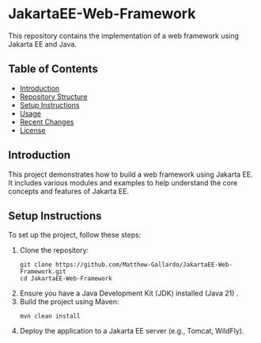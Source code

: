 # JakartaEE-Web-Framework

This repository contains the implementation of a web framework using Jakarta EE and Java.

## Table of Contents
- [Introduction](#introduction)
- [Repository Structure](#repository-structure)
- [Setup Instructions](#setup-instructions)
- [Usage](#usage)
- [Recent Changes](#recent-changes)
- [License](#license)

## Introduction

This project demonstrates how to build a web framework using Jakarta EE. It includes various modules and examples to help understand the core concepts and features of Jakarta EE.

## Setup Instructions

To set up the project, follow these steps:
1. Clone the repository:
   ```
   git clone https://github.com/Matthew-Gallardo/JakartaEE-Web-Framework.git
   cd JakartaEE-Web-Framework
   ```
2. Ensure you have a Java Development Kit (JDK) installed (Java 21) .
3. Build the project using Maven:
   ```
   mvn clean install
   ```
4. Deploy the application to a Jakarta EE server (e.g., Tomcat, WildFly).
